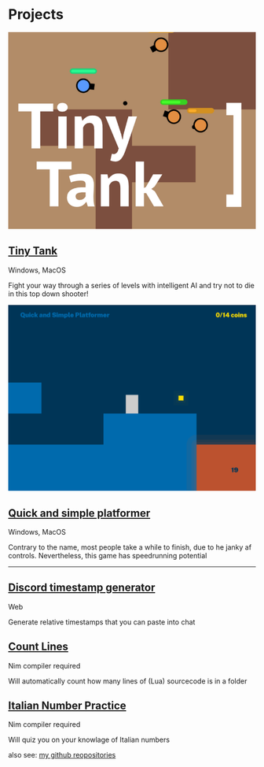 # Projects

<div class=largeLink>
	<a href="https://dot32.itch.io/tiny-tank">
		<img src="/tinytankthumb.png">
	</a>
	<div>
		<a href="https://dot32.itch.io/tiny-tank">
			<h2>Tiny Tank</h2>
		</a>
		<span class="language">Windows, MacOS</span>
		<p>Fight your way through a series of levels with intelligent AI and try not to die in this top down shooter!</p>
	</div>
</div>
<p></p>
<div class=largeLink>
	<a href="https://github.com/Dot32IsCool/QuickAndSimplePlatformer-Game">
		<img src="/q&spthumb.png">
	</a>
	<div>
		<a href="https://github.com/Dot32IsCool/QuickAndSimplePlatformer-Game">
			<h2>Quick and simple platformer</h2>
		</a>
		<span class="language">Windows, MacOS</span>
		<p>Contrary to the name, most people take a while to finish, due to he janky af controls. Nevertheless, this game has speedrunning potential</p>
	</div>
</div>
<hr>
<div class=largeLink>
	<div>
		<a href="https://discordtimestampgenerator.netlify.app/">
			<h2>Discord timestamp generator</h2>
		</a>
		<span class="language">Web</span>
		<p>Generate relative timestamps that you can paste into chat</p>
	</div>
</div>
<p></p>
<div class=largeLink>
	<div>
		<a href="https://github.com/Dot32IsCool/count-lines">
			<h2>Count Lines</h2>
		</a>
		<span class="language">Nim compiler required</span>
		<p>Will automatically count how many lines of (Lua) sourcecode is in a folder</p>
	</div>
</div>
<p></p>
<div class=largeLink>
	<div>
		<a href="https://github.com/Dot32IsCool/italian-numbers">
			<h2>Italian Number Practice</h2>
		</a>
		<span class="language">Nim compiler required</span>
		<p>Will quiz you on your knowlage of Italian numbers</p>
	</div>
</div>

also see: [my github reopositories](https://github.com/Dot32IsCool)

<!-- <div class="segment"><img src="favicon.png"><button>Tiny Tank</button></div> -->